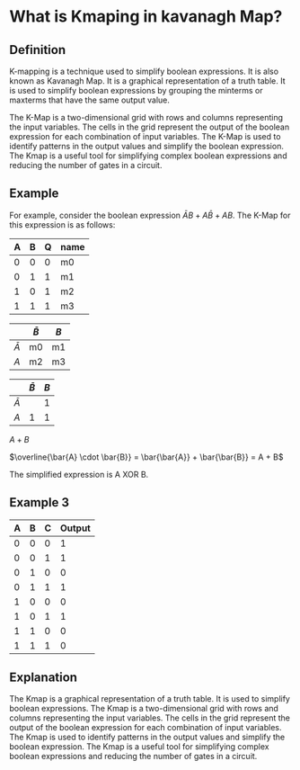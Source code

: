 # What is Kmaping in kavanagh  Map?

## Definition

K-mapping is a technique used to simplify boolean expressions. It is also known as Kavanagh Map. It is a graphical representation of a truth table. It is used to simplify boolean expressions by grouping the minterms or maxterms that have the same output value. 

The K-Map is a two-dimensional grid with rows and columns representing the input variables. The cells in the grid represent the output of the boolean expression for each combination of input variables. The K-Map is used to identify patterns in the output values and simplify the boolean expression. The Kmap is a useful tool for simplifying complex boolean expressions and reducing the number of gates in a circuit.

## Example

For example, consider the boolean expression $\bar{A}B + A\bar{B} + AB$. The K-Map for this expression is as follows:

| A | B | Q | name |
|---|---|---|------|
| 0 | 0 | 0 | m0   |
| 0 | 1 | 1 | m1   |
| 1 | 0 | 1 | m2   |
| 1 | 1 | 1 | m3   |

|           | $\bar{B}$ | $B$ |
|-----------|-----------|-----|
| $\bar{A}$ | m0        | m1  |
| $A$       | m2        | m3  |

|           | $\bar{B}$ | $B$ |
|-----------|-----------|-----|
| $\bar{A}$ |           | 1   |
| $A$       | 1         | 1   |

$A + B$

$\overline{\bar{A} \cdot \bar{B}}  = \bar{\bar{A}} + \bar{\bar{B}} = A + B$

The simplified expression is A XOR B.

## Example 3

| A | B | C | Output |
|---|---|---|--------|
| 0 | 0 | 0 | 1      |
| 0 | 0 | 1 | 1      |
| 0 | 1 | 0 | 0      |
| 0 | 1 | 1 | 1      |
| 1 | 0 | 0 | 0      |
| 1 | 0 | 1 | 1      |
| 1 | 1 | 0 | 0      |
| 1 | 1 | 1 | 0      |


## Explanation

The Kmap is a graphical representation of a truth table. It is used to simplify boolean expressions. The Kmap is a two-dimensional grid with rows and columns representing the input variables. The cells in the grid represent the output of the boolean expression for each combination of input variables. The Kmap is used to identify patterns in the output values and simplify the boolean expression. The Kmap is a useful tool for simplifying complex boolean expressions and reducing the number of gates in a circuit.
